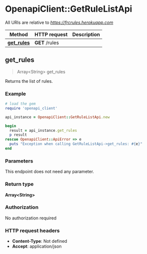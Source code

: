 # OpenapiClient::GetRuleListApi

All URIs are relative to *https://frcrules.herokuapp.com*

Method | HTTP request | Description
------------- | ------------- | -------------
[**get_rules**](GetRuleListApi.md#get_rules) | **GET** /rules | 



## get_rules

> Array&lt;String&gt; get_rules



Returns the list of rules.

### Example

```ruby
# load the gem
require 'openapi_client'

api_instance = OpenapiClient::GetRuleListApi.new

begin
  result = api_instance.get_rules
  p result
rescue OpenapiClient::ApiError => e
  puts "Exception when calling GetRuleListApi->get_rules: #{e}"
end
```

### Parameters

This endpoint does not need any parameter.

### Return type

**Array&lt;String&gt;**

### Authorization

No authorization required

### HTTP request headers

- **Content-Type**: Not defined
- **Accept**: application/json

